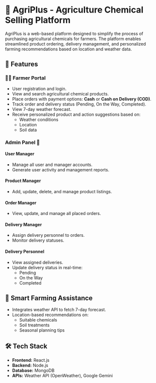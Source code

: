 # 🌾 AgriPlus - Agriculture Chemical Selling Platform

AgriPlus is a web-based platform designed to simplify the process of purchasing agricultural chemicals for farmers. The platform enables streamlined product ordering, delivery management, and personalized farming recommendations based on location and weather data.

## 🚀 Features

### 👨‍🌾 Farmer Portal
- User registration and login.
- View and search agricultural chemical products.
- Place orders with payment options: **Cash** or **Cash on Delivery (COD)**.
- Track order and delivery status (Pending, On the Way, Completed).
- View 7-day weather forecast.
- Receive personalized product and action suggestions based on:
  - Weather conditions
  - Location
  - Soil data

###  Admin Panel 🔐
#### User Manager
- Manage all user and manager accounts.
- Generate user activity and management reports.

#### Product Manager
- Add, update, delete, and manage product listings.

#### Order Manager
- View, update, and manage all placed orders.

#### Delivery Manager
- Assign delivery personnel to orders.
- Monitor delivery statuses.

#### Delivery Personnel
- View assigned deliveries.
- Update delivery status in real-time:
  - Pending
  - On the Way
  - Completed

## 📡 Smart Farming Assistance
- Integrates weather API to fetch 7-day forecast.
- Location-based recommendations on:
  - Suitable chemicals
  - Soil treatments
  - Seasonal planning tips

## 🛠️ Tech Stack

- **Frontend:** React.js
- **Backend:** Node.js 
- **Database:** MongoDB 
- **APIs:** Weather API (OpenWeather), Google Gemini



